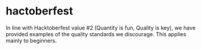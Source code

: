 # hactoberfest
 In line with Hacktoberfest value #2 (Quantity is fun, Quality is key), we have provided examples of the quality standards we discourage. This applies mainly to beginners.
